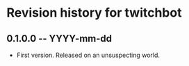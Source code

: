 # Revision history for twitchbot

## 0.1.0.0 -- YYYY-mm-dd

* First version. Released on an unsuspecting world.
